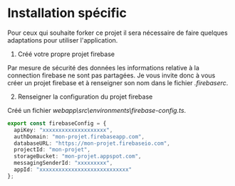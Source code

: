 # Installation spécific

Pour ceux qui souhaite forker ce projet il sera nécessaire de faire quelques adaptations pour utiliser l'application.

1. Créé votre propre projet firebase

Par mesure de sécurité des données les informations relative à la connection firebase ne sont pas partagées.
Je vous invite donc à vous créer un projet firebase et à renseigner son nom dans le fichier _.firebaserc_.

2. Renseigner la configuration du projet firebase

Créé un fichier _webapp\src\environments\firebase-config.ts_.

```typescript
export const firebaseConfig = {
  apiKey: "xxxxxxxxxxxxxxxxxxxx",
  authDomain: "mon-projet.firebaseapp.com",
  databaseURL: "https://mon-projet.firebaseio.com",
  projectId: "mon-projet",
  storageBucket: "mon-projet.appspot.com",
  messagingSenderId: "xxxxxxxxx",
  appId: "xxxxxxxxxxxxxxxxxxxxxxxxxxxx"
};
```
